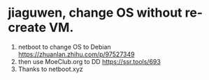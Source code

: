# jiaguwen, change OS without re-create VM.
1. netboot to change OS to Debian
    https://zhuanlan.zhihu.com/p/97527349
2. then use MoeClub.org to DD
    https://ssr.tools/693
3. Thanks to netboot.xyz
